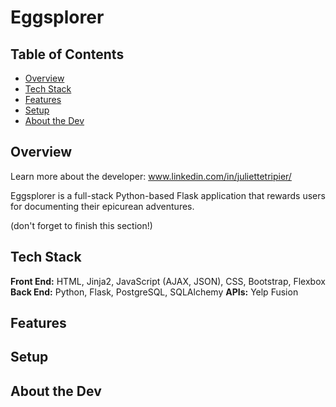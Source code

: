 # Eggsplorer

## Table of Contents

* [Overview](#overview)
* [Tech Stack](#tech-stack)
* [Features](#features)
* [Setup](#setup)
* [About the Dev](#about-me)

## <a name="overview"></a>Overview
Learn more about the developer: www.linkedin.com/in/juliettetripier/

Eggsplorer is a full-stack Python-based Flask application that rewards users for documenting their epicurean adventures.

(don't forget to finish this section!)

## <a name="tech-stack"></a>Tech Stack
__Front End:__ HTML, Jinja2, JavaScript (AJAX, JSON), CSS, Bootstrap, Flexbox
__Back End:__ Python, Flask, PostgreSQL, SQLAlchemy
__APIs:__ Yelp Fusion 

## <a name="features"></a>Features

## <a name="setup"></a>Setup

## <a name="about-me"></a>About the Dev